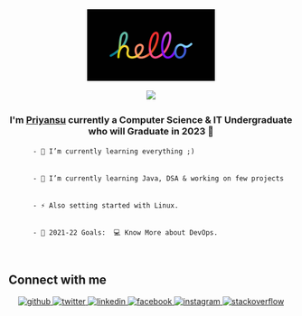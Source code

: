<div align="center">
<img src="https://raw.githubusercontent.com/jewelmullick/DESIGNS/main/hellobyjewel.jpg" align="center" style="width: 45%" />
</div> 
<br>
<div align = "center">
<img src="https://github.com/TheDudeThatCode/TheDudeThatCode/blob/master/Assets/Hi.gif" width="29" />
</div>
  

### <div align="center">I'm [Priyansu](https://www.linkedin.com/in/priyansu1/) currently a Computer Science & IT Undergraduate who will Graduate in 2023 🚀</div>  
  

          - 🔭 I’m currently learning everything ;)  
  

          - 🌱 I’m currently learning Java, DSA & working on few projects  
  

          - ⚡ Also setting started with Linux.  
  

          - 🥅 2021-22 Goals:  💻 Know More about DevOps.  
  

<br/>  


  


## Connect with me  
<div align="center">
<a href="https://github.com/priyansusahoo" target="_blank">
<img src=https://img.shields.io/badge/github-%2324292e.svg?&style=for-the-badge&logo=github&logoColor=white alt=github style="margin-bottom: 5px;" />
</a>
<a href="https://twitter.com/Priyansu2000" target="_blank">
<img src=https://img.shields.io/badge/twitter-%2300acee.svg?&style=for-the-badge&logo=twitter&logoColor=white alt=twitter style="margin-bottom: 5px;" />
</a>
<a href="https://linkedin.com/in/priyansu1" target="_blank">
<img src=https://img.shields.io/badge/linkedin-%231E77B5.svg?&style=for-the-badge&logo=linkedin&logoColor=white alt=linkedin style="margin-bottom: 5px;" />
</a>
<a href="https://www.facebook.com/priyansu.sahoo.144" target="_blank">
<img src=https://img.shields.io/badge/facebook-%232E87FB.svg?&style=for-the-badge&logo=facebook&logoColor=white alt=facebook style="margin-bottom: 5px;" />
</a>
<a href="https://instagram.com/priyansu_2002" target="_blank">
<img src=https://img.shields.io/badge/instagram-%23000000.svg?&style=for-the-badge&logo=instagram&logoColor=white alt=instagram style="margin-bottom: 5px;" />
</a>
<a href="https://stackoverflow.com/users/15277967" target="_blank">
<img src=https://img.shields.io/badge/stackoverflow-%23F28032.svg?&style=for-the-badge&logo=stackoverflow&logoColor=white alt=stackoverflow style="margin-bottom: 5px;" />
</a>  
</div>  

<br />
